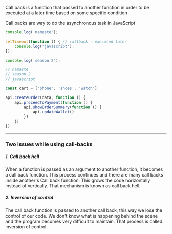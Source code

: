 Call back is a function that passed to another function in order to be executed at a later time based on some specific condition

Call backs are way to do the asynchronous task in JavaScript

```js
console.log('namaste');

setTimeout(function () { // callback - executed later
    console.log('javascript');
});

console.log('season 2');

// namaste
// season 2
// javascript
```

```js
const cart = ['phone', 'shoes', 'watch']

api.createOrder(data, function () {
    api.proceedToPayment(function () {
        api.showOrderSummery(function () {
            api.updateWallet()
        })
    })
})
```

---
### Two issues while using call-backs

##### 1. Call back hell
When a function is passed as an argument to another function, it becomes a call back function.
This process continues and there are many call backs inside another's Call back function.
This grows the code horizontally instead of vertically. That mechanism is known as call back hell.
##### 2. Inversion of control
The call back function is passed to another call back, this way we lose the control of our code.
We don't know what is happening behind the scene and the program becomes very difficult to maintain.
That process is called inversion of control. 